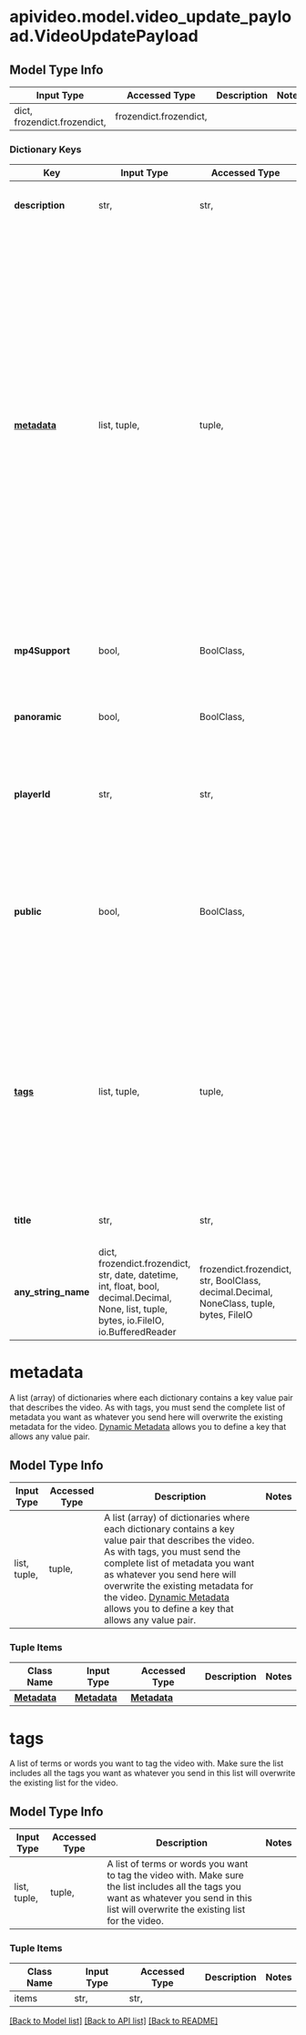 # apivideo.model.video_update_payload.VideoUpdatePayload

## Model Type Info
Input Type | Accessed Type | Description | Notes
------------ | ------------- | ------------- | -------------
dict, frozendict.frozendict,  | frozendict.frozendict,  |  | 

### Dictionary Keys
Key | Input Type | Accessed Type | Description | Notes
------------ | ------------- | ------------- | ------------- | -------------
**description** | str,  | str,  | A brief description of the video. | [optional] 
**[metadata](#metadata)** | list, tuple,  | tuple,  | A list (array) of dictionaries where each dictionary contains a key value pair that describes the video. As with tags, you must send the complete list of metadata you want as whatever you send here will overwrite the existing metadata for the video. [Dynamic Metadata](https://api.video/blog/endpoints/dynamic-metadata) allows you to define a key that allows any value pair. | [optional] 
**mp4Support** | bool,  | BoolClass,  | Whether the player supports the mp4 format. | [optional] 
**panoramic** | bool,  | BoolClass,  | Whether the video is a 360 degree or immersive video. | [optional] 
**playerId** | str,  | str,  | The unique ID for the player you want to associate with your video. | [optional] 
**public** | bool,  | BoolClass,  | Whether the video is publicly available or not. False means it is set to private. Default is true. Tutorials on [private videos](https://api.video/blog/endpoints/private-videos). | [optional] 
**[tags](#tags)** | list, tuple,  | tuple,  | A list of terms or words you want to tag the video with. Make sure the list includes all the tags you want as whatever you send in this list will overwrite the existing list for the video. | [optional] 
**title** | str,  | str,  | The title you want to use for your video. | [optional] 
**any_string_name** | dict, frozendict.frozendict, str, date, datetime, int, float, bool, decimal.Decimal, None, list, tuple, bytes, io.FileIO, io.BufferedReader | frozendict.frozendict, str, BoolClass, decimal.Decimal, NoneClass, tuple, bytes, FileIO | any string name can be used but the value must be the correct type | [optional]

# metadata

A list (array) of dictionaries where each dictionary contains a key value pair that describes the video. As with tags, you must send the complete list of metadata you want as whatever you send here will overwrite the existing metadata for the video. [Dynamic Metadata](https://api.video/blog/endpoints/dynamic-metadata) allows you to define a key that allows any value pair.

## Model Type Info
Input Type | Accessed Type | Description | Notes
------------ | ------------- | ------------- | -------------
list, tuple,  | tuple,  | A list (array) of dictionaries where each dictionary contains a key value pair that describes the video. As with tags, you must send the complete list of metadata you want as whatever you send here will overwrite the existing metadata for the video. [Dynamic Metadata](https://api.video/blog/endpoints/dynamic-metadata) allows you to define a key that allows any value pair. | 

### Tuple Items
Class Name | Input Type | Accessed Type | Description | Notes
------------- | ------------- | ------------- | ------------- | -------------
[**Metadata**](Metadata.md) | [**Metadata**](Metadata.md) | [**Metadata**](Metadata.md) |  | 

# tags

A list of terms or words you want to tag the video with. Make sure the list includes all the tags you want as whatever you send in this list will overwrite the existing list for the video.

## Model Type Info
Input Type | Accessed Type | Description | Notes
------------ | ------------- | ------------- | -------------
list, tuple,  | tuple,  | A list of terms or words you want to tag the video with. Make sure the list includes all the tags you want as whatever you send in this list will overwrite the existing list for the video. | 

### Tuple Items
Class Name | Input Type | Accessed Type | Description | Notes
------------- | ------------- | ------------- | ------------- | -------------
items | str,  | str,  |  | 

[[Back to Model list]](../../README.md#documentation-for-models) [[Back to API list]](../../README.md#documentation-for-api-endpoints) [[Back to README]](../../README.md)

